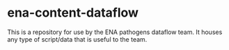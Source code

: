 # ena-content-dataflow

This is a repository for use by the ENA pathogens dataflow team. It houses any type of script/data that is useful to the team.

